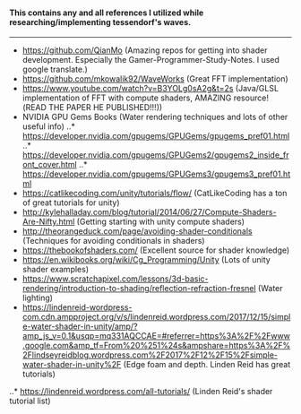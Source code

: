 #### This contains any and all references I utilized while researching/implementing tessendorf's waves.
---
* https://github.com/QianMo (Amazing repos for getting into shader development. Especially the Gamer-Programmer-Study-Notes. I used google translate.)
* https://github.com/mkowalik92/WaveWorks (Great FFT implementation)
* https://www.youtube.com/watch?v=B3YOLg0sA2g&t=2s (Java/GLSL implementation of FFT with compute shaders, AMAZING resource!(READ THE PAPER HE PUBLISHED!!!))
* NVIDIA GPU Gems Books (Water rendering techniques and lots of other useful info)
..* https://developer.nvidia.com/gpugems/GPUGems/gpugems_pref01.html
..* https://developer.nvidia.com/gpugems/GPUGems2/gpugems2_inside_front_cover.html
..* https://developer.nvidia.com/gpugems/GPUGems3/gpugems3_pref01.html
* https://catlikecoding.com/unity/tutorials/flow/ (CatLikeCoding has a ton of great tutorials for unity)
* http://kylehalladay.com/blog/tutorial/2014/06/27/Compute-Shaders-Are-Nifty.html (Getting starting with unity compute shaders)
* http://theorangeduck.com/page/avoiding-shader-conditionals (Techniques for avoiding conditionals in shaders)
* https://thebookofshaders.com/ (Excellent source for shader knowledge)
* https://en.wikibooks.org/wiki/Cg_Programming/Unity (Lots of unity shader examples)
* https://www.scratchapixel.com/lessons/3d-basic-rendering/introduction-to-shading/reflection-refraction-fresnel (Water lighting)
* https://lindenreid-wordpress-com.cdn.ampproject.org/v/s/lindenreid.wordpress.com/2017/12/15/simple-water-shader-in-unity/amp/?amp_js_v=0.1&usqp=mq331AQCCAE=#referrer=https%3A%2F%2Fwww.google.com&amp_tf=From%20%251%24s&ampshare=https%3A%2F%2Flindseyreidblog.wordpress.com%2F2017%2F12%2F15%2Fsimple-water-shader-in-unity%2F (Edge foam and depth. Linden Reid has great tutorials)

..* https://lindenreid.wordpress.com/all-tutorials/ (Linden Reid's shader tutorial list)
